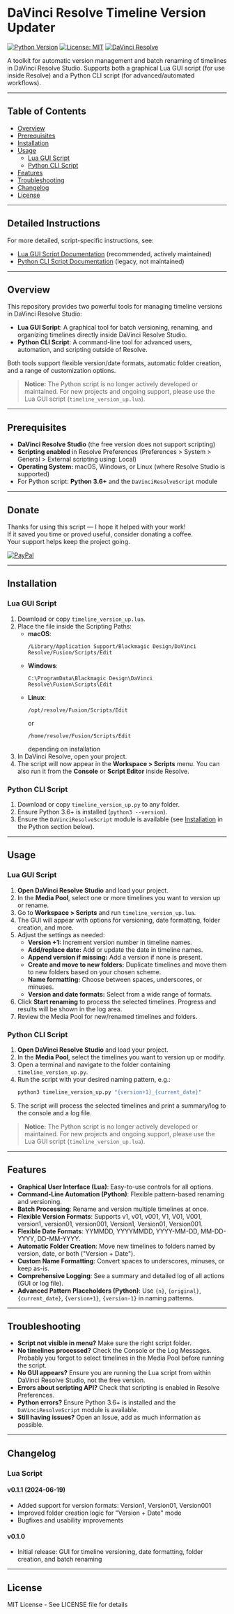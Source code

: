 # DaVinci Resolve Timeline Version Updater

[![Python Version](https://img.shields.io/badge/python-3.6%2B-blue.svg)](https://www.python.org/downloads/)
[![License: MIT](https://img.shields.io/badge/License-MIT-yellow.svg)](https://opensource.org/licenses/MIT)
[![DaVinci Resolve](https://img.shields.io/badge/DaVinci%20Resolve-Studio-blueviolet.svg)](https://www.blackmagicdesign.com/products/davinciresolve)

A toolkit for automatic version management and batch renaming of timelines in DaVinci Resolve Studio. Supports both a graphical Lua GUI script (for use inside Resolve) and a Python CLI script (for advanced/automated workflows).

---

## Table of Contents
- [Overview](#overview)
- [Prerequisites](#prerequisites)
- [Installation](#installation)
- [Usage](#usage)
  - [Lua GUI Script](#lua-gui-script)
  - [Python CLI Script](#python-cli-script)
- [Features](#features)
- [Troubleshooting](#troubleshooting)
- [Changelog](#changelog)
- [License](#license)

---

## Detailed Instructions
For more detailed, script-specific instructions, see:
- [Lua GUI Script Documentation](./README_lua.md) (recommended, actively maintained)
- [Python CLI Script Documentation](./python-legacy-script/README_py.md) (legacy, not maintained)

---

## Overview
This repository provides two powerful tools for managing timeline versions in DaVinci Resolve Studio:

- **Lua GUI Script**: A graphical tool for batch versioning, renaming, and organizing timelines directly inside DaVinci Resolve Studio.
- **Python CLI Script**: A command-line tool for advanced users, automation, and scripting outside of Resolve.

Both tools support flexible version/date formats, automatic folder creation, and a range of customization options.

> **Notice:** The Python script is no longer actively developed or maintained. For new projects and ongoing support, please use the Lua GUI script (`timeline_version_up.lua`).

---

## Prerequisites
- **DaVinci Resolve Studio** (the free version does not support scripting)
- **Scripting enabled** in Resolve Preferences (Preferences > System > General > External scripting using: Local)
- **Operating System:** macOS, Windows, or Linux (where Resolve Studio is supported)
- For Python script: **Python 3.6+** and the `DaVinciResolveScript` module

---

## Donate
Thanks for using this script — I hope it helped with your work!  
If it saved you time or proved useful, consider donating a coffee.  
Your support helps keep the project going.

[![PayPal](https://img.shields.io/badge/Donate-PayPal-blue.svg)](https://www.paypal.com/donate/?hosted_button_id=QFD3FZ8V2RLY2)

---

## Installation

### Lua GUI Script
1. Download or copy `timeline_version_up.lua`.
2. Place the file inside the Scripting Paths:
   - **macOS**:
     ```
     /Library/Application Support/Blackmagic Design/DaVinci Resolve/Fusion/Scripts/Edit
     ```
   - **Windows**:
     ```
     C:\ProgramData\Blackmagic Design\DaVinci Resolve\Fusion\Scripts\Edit
     ```
   - **Linux**:
     ```
     /opt/resolve/Fusion/Scripts/Edit
     ```
     or
     ```
     /home/resolve/Fusion/Scripts/Edit
     ```
     depending on installation
3. In DaVinci Resolve, open your project.
4. The script will now appear in the **Workspace > Scripts** menu. You can also run it from the **Console** or **Script Editor** inside Resolve.

### Python CLI Script
1. Download or copy `timeline_version_up.py` to any folder.
2. Ensure Python 3.6+ is installed (`python3 --version`).
3. Ensure the `DaVinciResolveScript` module is available (see [Installation](#installation) in the Python section below).

---

## Usage

### Lua GUI Script
1. **Open DaVinci Resolve Studio** and load your project.
2. In the **Media Pool**, select one or more timelines you want to version up or rename.
3. Go to **Workspace > Scripts** and run `timeline_version_up.lua`.
4. The GUI will appear with options for versioning, date formatting, folder creation, and more.
5. Adjust the settings as needed:
   - **Version +1:** Increment version number in timeline names.
   - **Add/replace date:** Add or update the date in timeline names.
   - **Append version if missing:** Add a version if none is present.
   - **Create and move to new folders:** Duplicate timelines and move them to new folders based on your chosen scheme.
   - **Name formatting:** Choose between spaces, underscores, or minuses.
   - **Version and date formats:** Select from a wide range of formats.
6. Click **Start renaming** to process the selected timelines. Progress and results will be shown in the log area.
7. Review the Media Pool for new/renamed timelines and folders.

### Python CLI Script
1. **Open DaVinci Resolve Studio** and load your project.
2. In the **Media Pool**, select the timelines you want to version up or modify.
3. Open a terminal and navigate to the folder containing `timeline_version_up.py`.
4. Run the script with your desired naming pattern, e.g.:
   ```bash
   python3 timeline_version_up.py "{version+1}_{current_date}"
   ```
5. The script will process the selected timelines and print a summary/log to the console and a log file.

> **Notice:** The Python script is no longer actively developed or maintained. For new projects and ongoing support, please use the Lua GUI script (`timeline_version_up.lua`).

---

## Features
- **Graphical User Interface (Lua)**: Easy-to-use controls for all options.
- **Command-Line Automation (Python)**: Flexible pattern-based renaming and versioning.
- **Batch Processing**: Rename and version multiple timelines at once.
- **Flexible Version Formats**: Supports v1, v01, v001, V1, V01, V001, version1, version01, version001, Version1, Version01, Version001.
- **Flexible Date Formats**: YYMMDD, YYYYMMDD, YYYY-MM-DD, MM-DD-YYYY, DD-MM-YYYY.
- **Automatic Folder Creation**: Move new timelines to folders named by version, date, or both ("Version + Date").
- **Custom Name Formatting**: Convert spaces to underscores, minuses, or keep as-is.
- **Comprehensive Logging**: See a summary and detailed log of all actions (GUI or log file).
- **Advanced Pattern Placeholders (Python)**: Use `{n}`, `{original}`, `{current_date}`, `{version+1}`, `{version-1}` in naming patterns.

---

## Troubleshooting
- **Script not visible in menu?** Make sure the right script folder.
- **No timelines processed?** Check the Console or the Log Messages. Probably you forgot to select timelines in the Media Pool before running the script.
- **No GUI appears?** Ensure you are running the Lua script from within DaVinci Resolve Studio, not the free version.
- **Errors about scripting API?** Check that scripting is enabled in Resolve Preferences.
- **Python errors?** Ensure Python 3.6+ is installed and the `DaVinciResolveScript` module is available.
- **Still having issues?** Open an Issue, add as much information as possible.

---

## Changelog

### Lua Script
#### v0.1.1 (2024-06-19)
- Added support for version formats: Version1, Version01, Version001
- Improved folder creation logic for "Version + Date" mode
- Bugfixes and usability improvements

#### v0.1.0
- Initial release: GUI for timeline versioning, date formatting, folder creation, and batch renaming

---

## License
MIT License - See LICENSE file for details 
 